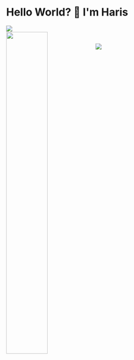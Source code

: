 # Hello World? :wave: I'm Haris


<img align="left" src="https://github-readme-stats.vercel.app/api?username=009MHz&show_icons=true&theme=tokyonight" /> <br>
<img align="left" width="47%" src="https://github-readme-stats.vercel.app/api/top-langs/?username=009MHz&layout=compact" /> 
<br>

<!-- 
# Achievements
<img src="https://github-readme-streak-stats.herokuapp.com/?user=009MHz" /> 
 -->

<img src="https://hits.seeyoufarm.com/api/count/incr/badge.svg?url=https%3A%2F%2Fgithub.com%2F{009MHz}1212%2Fhit-counter" />
